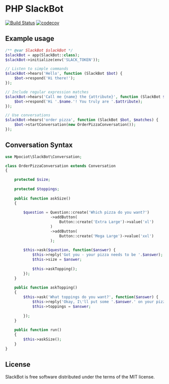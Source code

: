 # PHP SlackBot

[![Build Status](https://travis-ci.org/mpociot/slackbot.svg?branch=master)](https://travis-ci.org/mpociot/slackbot)
[![codecov](https://codecov.io/gh/mpociot/slackbot/branch/master/graph/badge.svg)](https://codecov.io/gh/mpociot/slackbot)


## Example usage

```php
/** @var SlackBot $slackBot */
$slackBot = app(SlackBot::class);
$slackBot->initialize(env('SLACK_TOKEN'));

// Listen to simple commands
$slackBot->hears('Hello', function (SlackBot $bot) {
    $bot->respond('Hi there!');
});

// Include regular expression matches
$slackBot->hears('Call me {name} the {attribute}', function (SlackBot $bot, $name, $attribute) {
    $bot->respond('Hi '.$name.'! You truly are '.$attribute);
});

// Use conversations
$slackBot->hears('order pizza', function (SlackBot $bot, $matches) {
    $bot->startConversation(new OrderPizzaConversation());
});
```

## Conversation Syntax

```php
use Mpociot\SlackBot\Conversation;

class OrderPizzaConversation extends Conversation
{

    protected $size;
    
    protected $toppings;
    
    public function askSize()
    {
    
        $question = Question::create('Which pizza do you want?')
                    ->addButton(
                        Button::create('Extra Large')->value('xl')
                    )
                    ->addButton(
                        Button::create('Mega Large')->value('xxl')
                    );
                    
        $this->ask($question, function($answer) {
            $this->reply('Got you - your pizza needs to be '.$answer);
            $this->size = $answer;
            
            $this->askTopping();
        });
    }
    
    public function askTopping()
    {
        $this->ask('What toppings do you want?', function($answer) {
            $this->reply('Okay, I\'ll put some '.$answer.' on your pizza');
            $this->toppings = $answer;
            
        });
    }
    
    public function run()
    {
        $this->askSize();
    }
}
```

## License

SlackBot is free software distributed under the terms of the MIT license.
